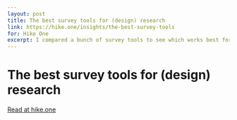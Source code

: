 ```yaml
---
layout: post
title: The best survey tools for (design) research
link: https://hike.one/insights/the-best-survey-tools
for: Hike One
excerpt: I compared a bunch of survey tools to see which works best for design research.
---
```


# The best survey tools for (design) research

[Read at hike.one](https://hike.one/insights/the-best-survey-tools)

